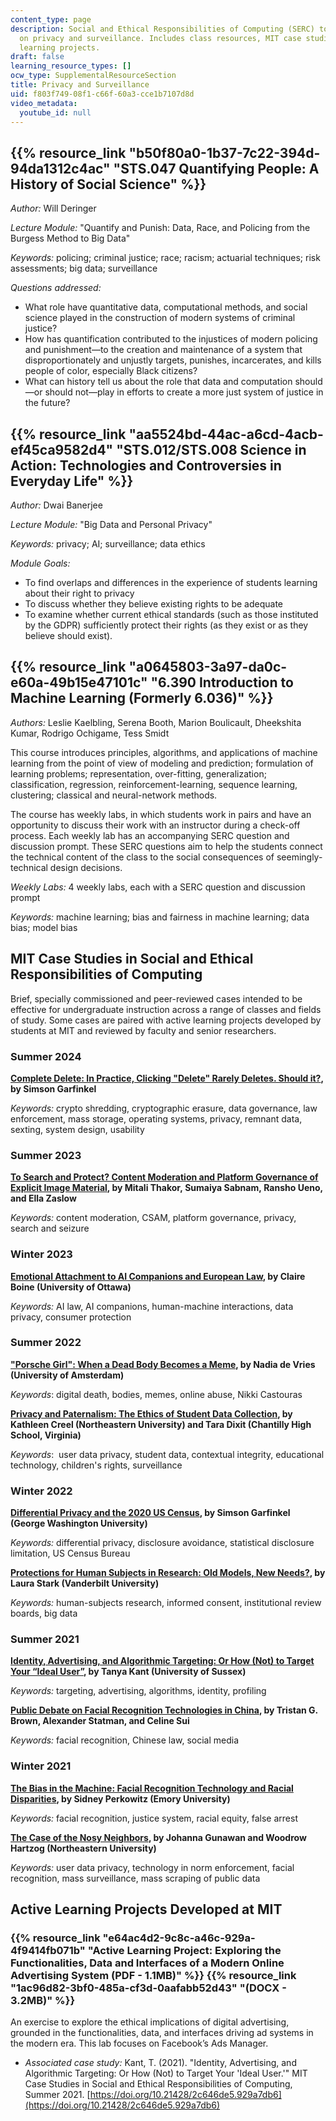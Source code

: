 ```yaml
---
content_type: page
description: Social and Ethical Responsibilities of Computing (SERC) topics focusing
  on privacy and surveillance. Includes class resources, MIT case studies, and active
  learning projects.
draft: false
learning_resource_types: []
ocw_type: SupplementalResourceSection
title: Privacy and Surveillance
uid: f803f749-08f1-c66f-60a3-cce1b7107d8d
video_metadata:
  youtube_id: null
---
```

## {{% resource_link "b50f80a0-1b37-7c22-394d-94da1312c4ac" "STS.047 Quantifying People: A History of Social Science" %}}

*Author:* Will Deringer

*Lecture Module:* "Quantify and Punish: Data, Race, and Policing from the Burgess Method to Big Data"

*Keywords:* ​​policing; criminal justice; race; racism; actuarial techniques; risk assessments; big data; surveillance

*Questions addressed:*

- What role have quantitative data, computational methods, and social science played in the construction of modern systems of criminal justice?
- How has quantification contributed to the injustices of modern policing and punishment—to the creation and maintenance of a system that disproportionately and unjustly targets, punishes, incarcerates, and kills people of color, especially Black citizens?
- What can history tell us about the role that data and computation should—or should not—play in efforts to create a more just system of justice in the future?

## {{% resource_link "aa5524bd-44ac-a6cd-4acb-ef45ca9582d4" "STS.012/STS.008 Science in Action: Technologies and Controversies in Everyday Life" %}}

*Author:* Dwai Banerjee

*Lecture Module:* "Big Data and Personal Privacy"

*Keywords:* privacy; AI; surveillance; data ethics

*Module Goals:*

- To find overlaps and differences in the experience of students learning about their right to privacy
- To discuss whether they believe existing rights to be adequate
- To examine whether current ethical standards (such as those instituted by the GDPR) sufficiently protect their rights (as they exist or as they believe should exist).

## {{% resource_link "a0645803-3a97-da0c-e60a-49b15e47101c" "6.390 Introduction to Machine Learning (Formerly 6.036)" %}}

*Authors:* Leslie Kaelbling, Serena Booth, Marion Boulicault, Dheekshita Kumar, Rodrigo Ochigame, Tess Smidt

This course introduces principles, algorithms, and applications of machine learning from the point of view of modeling and prediction; formulation of learning problems; representation, over-fitting, generalization; classification, regression, reinforcement-learning, sequence learning, clustering; classical and neural-network methods.

The course has weekly labs, in which students work in pairs and have an opportunity to discuss their work with an instructor during a check-off process. Each weekly lab has an accompanying SERC question and discussion prompt. These SERC questions aim to help the students connect the technical content of the class to the social consequences of seemingly-technical design decisions. 

*Weekly Labs:* 4 weekly labs, each with a SERC question and discussion prompt

*Keywords:* machine learning; bias and fairness in machine learning; data bias; model bias

## MIT Case Studies in Social and Ethical Responsibilities of Computing

Brief, specially commissioned and peer-reviewed cases intended to be effective for undergraduate instruction across a range of classes and fields of study. Some cases are paired with active learning projects developed by students at MIT and reviewed by faculty and senior researchers.

### Summer 2024

[**Complete Delete: In Practice, Clicking "Delete" Rarely Deletes. Should it?**](https://mit-serc.pubpub.org/pub/fesqymtr?readingCollection=ca73f7c0)**, by Simson Garfinkel**

*Keywords:* crypto shredding, cryptographic erasure, data governance, law enforcement, mass storage, operating systems, privacy, remnant data, sexting, system design, usability

### Summer 2023

[**To Search and Protect? Content Moderation and Platform Governance of Explicit Image Material**](https://mit-serc.pubpub.org/pub/701yvdbh?readingCollection=e057132a)**, by Mitali Thakor, Sumaiya Sabnam, Ransho Ueno, and Ella Zaslow**

*Keywords:* content moderation, CSAM, platform governance, privacy, search and seizure 

### Winter 2023

[**Emotional Attachment to AI Companions and European Law**](https://mit-serc.pubpub.org/pub/ai-companions-eu-law/)**, by Claire Boine (University of Ottawa)**

*Keywords:* AI law, AI companions, human-machine interactions, data privacy, consumer protection

### Summer 2022

[**"Porsche Girl": When a Dead Body Becomes a Meme**](https://mit-serc.pubpub.org/pub/porsche-girl/)**, by Nadia de Vries (University of Amsterdam)**

*Keywords*: digital death, bodies, memes, online abuse, Nikki Castouras

[**Privacy and Paternalism: The Ethics of Student Data Collection**](https://mit-serc.pubpub.org/pub/privacy-and-paternalism/)**, by Kathleen Creel (Northeastern University) and Tara Dixit (Chantilly High School, Virginia)**

*Keywords*:  user data privacy, student data, contextual integrity, educational technology, children's rights, surveillance

### Winter 2022

[**Differential Privacy and the 2020 US Census**](https://mit-serc.pubpub.org/pub/differential-privacy-2020-us-census/release/1)**, by Simson Garfinkel (George Washington University)**

*Keywords:* differential privacy, disclosure avoidance, statistical disclosure limitation, US Census Bureau

[**Protections for Human Subjects in Research: Old Models, New Needs?**](https://mit-serc.pubpub.org/pub/protections-for-human-subjects/release/1)**, by Laura Stark (Vanderbilt University)**

*Keywords:* human-subjects research, informed consent, institutional review boards, big data

### Summer 2021

[**Identity, Advertising, and Algorithmic Targeting: Or How (Not) to Target Your “Ideal User”**](https://mit-serc.pubpub.org/pub/identity-advertising-and-algorithmic-targeting/release/2)**, by Tanya Kant (University of Sussex)**

*Keywords:* targeting, advertising, algorithms, identity, profiling

[**Public Debate on Facial Recognition Technologies in China**](https://mit-serc.pubpub.org/pub/public-debate-on-facial-recognition-technologies-in-china/release/1)**, by Tristan G. Brown, Alexander Statman, and Celine Sui**

*Keywords:* facial recognition, Chinese law, social media

### Winter 2021

[**The Bias in the Machine: Facial Recognition Technology and Racial Disparities**](https://mit-serc.pubpub.org/pub/bias-in-machine/release/1?readingCollection=40dca7f1)**, by Sidney Perkowitz (Emory University)**

*Keywords:* facial recognition, justice system, racial equity, false arrest

[**The Case of the Nosy Neighbors**](https://mit-serc.pubpub.org/pub/nosy-neighbors/release/2?readingCollection=40dca7f1)**, by Johanna Gunawan and Woodrow Hartzog (Northeastern University)**

*Keywords:* user data privacy, technology in norm enforcement, facial recognition, mass surveillance, mass scraping of public data

## Active Learning Projects Developed at MIT

### {{% resource_link "e64ac4d2-9c8c-a46c-929a-4f9414fb071b" "Active Learning Project: Exploring the Functionalities, Data and Interfaces of a Modern Online Advertising System (PDF - 1.1MB)" %}} {{% resource_link "1ac96d82-3bf0-485a-cf3d-0aafabb52d43" "(DOCX - 3.2MB)" %}}

An exercise to explore the ethical implications of digital advertising, grounded in the functionalities, data, and interfaces driving ad systems in the modern era. This lab focuses on Facebook’s Ads Manager.

- *Associated case study:* Kant, T. (2021). "Identity, Advertising, and Algorithmic Targeting: Or How (Not) to Target Your 'Ideal User.'" MIT Case Studies in Social and Ethical Responsibilities of Computing, Summer 2021. [https://doi.org/10.21428/2c646de5.929a7db6](https://doi.org/10.21428/2c646de5.929a7db6)